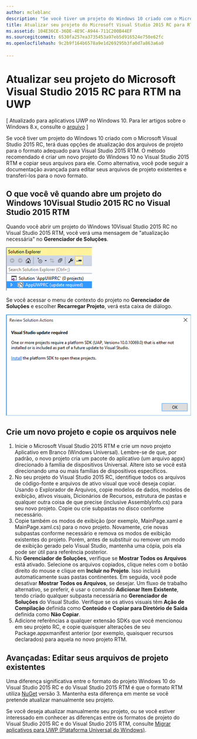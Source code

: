 ```yaml
---
author: mcleblanc
description: "Se você tiver um projeto do Windows 10 criado com o Microsoft Visual Studio 2015 RC, terá duas opções de atualização dos arquivos de projeto para o formato adequado para Visual Studio 2015 RTM."
title: Atualizar seu projeto do Microsoft Visual Studio 2015 RC para RTM na UWP
ms.assetid: 104E36CE-36DE-4E9C-A944-711C200B44EF
ms.sourcegitcommit: 6530fa257ea3735453a97eb5d916524e750e62fc
ms.openlocfilehash: 9c2b9f164b6578a9e1d269295b3fa0d7a863a6a0

---
```


# Atualizar seu projeto do Microsoft Visual Studio 2015 RC para RTM na UWP

\[ Atualizado para aplicativos UWP no Windows 10. Para ler artigos sobre o Windows 8.x, consulte o [arquivo](http://go.microsoft.com/fwlink/p/?linkid=619132) \]

Se você tiver um projeto do Windows 10 criado com o Microsoft Visual Studio 2015 RC, terá duas opções de atualização dos arquivos de projeto para o formato adequado para Visual Studio 2015 RTM. O método recomendado é criar um novo projeto do Windows 10 no Visual Studio 2015 RTM e copiar seus arquivos para ele. Como alternativa, você pode seguir a documentação avançada para editar seus arquivos de projeto existentes e transferi-los para o novo formato.

## O que você vê quando abre um projeto do Windows 10Visual Studio 2015 RC no Visual Studio 2015 RTM

Quando você abrir um projeto do Windows 10Visual Studio 2015 RC no Visual Studio 2015 RTM, você verá uma mensagem de "atualização necessária" no **Gerenciador de Soluções**.

![atualização necessária](images/vsrc-to-rtm/solution-explorer.png)

Se você acessar o menu de contexto do projeto no **Gerenciador de Soluções** e escolher **Recarregar Projeto**, verá esta caixa de diálogo.

![atualização do visual studio necessária](images/vsrc-to-rtm/reload-project.png)

## Crie um novo projeto e copie os arquivos nele

1.  Inicie o Microsoft Visual Studio 2015 RTM e crie um novo projeto Aplicativo em Branco (Windows Universal). Lembre-se de que, por padrão, o novo projeto cria um pacote do aplicativo (um arquivo appx) direcionado à família de dispositivos Universal. Altere isto se você está direcionando uma ou mais famílias de dispositivos específicos.
2.  No seu projeto do Visual Studio 2015 RC, identifique todos os arquivos de código-fonte e arquivos de ativo visual que você deseja copiar. Usando o Explorador de Arquivos, copie modelos de dados, modelos de exibição, ativos visuais, Dicionários de Recursos, estrutura de pastas e qualquer outra coisa de que precise (inclusive AssemblyInfo.cs) para seu novo projeto. Copie ou crie subpastas no disco conforme necessário.
3.  Copie também os modos de exibição (por exemplo, MainPage.xaml e MainPage.xaml.cs) para o novo projeto. Novamente, crie novas subpastas conforme necessário e remova os modos de exibição existentes do projeto. Porém, antes de substituir ou remover um modo de exibição gerado pelo Visual Studio, mantenha uma cópia, pois ela pode ser útil para referência posterior.
4.  No **Gerenciador de Soluções**, verifique se **Mostrar Todos os Arquivos** está ativado. Selecione os arquivos copiados, clique neles com o botão direito do mouse e clique em **Incluir no Projeto**. Isso incluirá automaticamente suas pastas continentes. Em seguida, você pode desativar **Mostrar Todos os Arquivos**, se desejar. Um fluxo de trabalho alternativo, se preferir, é usar o comando **Adicionar Item Existente**, tendo criado qualquer subpasta necessária no **Gerenciador de Soluções** do Visual Studio. Verifique se os ativos visuais têm **Ação de Compilação** definida como **Conteúdo** e **Copiar para Diretório de Saída** definida como **Não Copiar**.
5.  Adicione referências a qualquer extensão SDKs que você mencionou em seu projeto RC, e copie quaisquer alterações de seu Package.appxmanifest anterior (por exemplo, quaisquer recursos declarados) para aquela no novo projeto RTM.

## Avançadas: Editar seus arquivos de projeto existentes

Uma diferença significativa entre o formato do projeto Windows 10 do Visual Studio 2015 RC e do Visual Studio 2015 RTM é que o formato RTM utiliza [NuGet](http://docs.nuget.org/) versão 3. Mantenha esta diferença em mente se você pretende atualizar manualmente seu projeto.

Se você deseja atualizar manualmente seu projeto, ou se você estiver interessado em conhecer as diferenças entre os formatos de projeto do Visual Studio 2015 RC e do Visual Studio 2015 RTM, consulte [Migrar aplicativos para UWP (Plataforma Universal do Windows)](http://msdn.microsoft.com/library/mt148501.aspx).




<!--HONumber=Jun16_HO4-->


